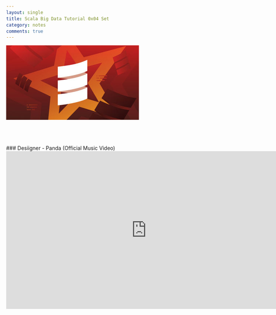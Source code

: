 ```yaml
---
layout: single
title: Scala Big Data Tutorial 0x04 Set
category: notes
comments: true
---
```


![](../../assets/images/scala_bigdata.jpg)





<br />
<br />
<br />
### Desiigner - Panda (Official Music Video)
<iframe width="760" height="428" src="https://www.youtube.com/embed/E5ONTXHS2mM" frameborder="0" allow="accelerometer; autoplay; encrypted-media; gyroscope; picture-in-picture" allowfullscreen></iframe>
